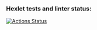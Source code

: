 ### Hexlet tests and linter status:
[![Actions Status](https://github.com/alekseevgr/python-project-49/actions/workflows/hexlet-check.yml/badge.svg)](https://github.com/alekseevgr/python-project-49/actions)